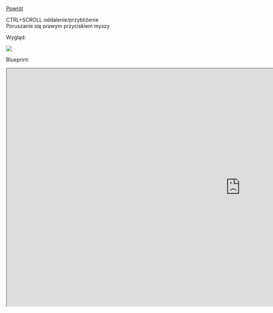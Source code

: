 [Powrót](README.md)  

CTRL+SCROLL oddalenie/przybliżenie  
Poruszanie się prawym przyciskiem myszy  


Wygląd:  

<img src="https://raw.githubusercontent.com/grzedzicki/NewOrder/main/Blueprint/PowerUp/HealthRegeneration.JPG">  

Blueprint:  

<iframe width=1280 height=650 src="https://blueprintue.com/render/f32t51v-/" scrolling="no" allowfullscreen></iframe>

